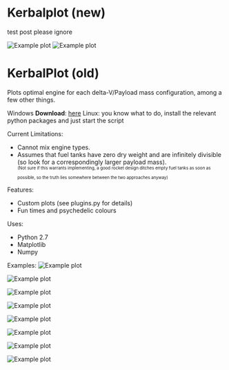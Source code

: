 Kerbalplot (new)
==========

test post please ignore

![Example plot](https://raw.github.com/mueslo/KerbalPlot/master/engines_pressure.png)
![Example plot](https://raw.github.com/mueslo/KerbalPlot/master/engines_pressure2.png)

KerbalPlot (old)
===

Plots optimal engine for each delta-V/Payload mass configuration, among a few other things.

Windows **Download**: [here](https://github.com/mueslo/KerbalPlot/releases/tag/0.01)
Linux: you know what to do, install the relevant python packages and just start the script

Current Limitations:
 - Cannot mix engine types.
 - Assumes that fuel tanks have zero dry weight and are infinitely divisible (so look for a correspondingly larger payload mass).  
  <sup><sup>(Not sure if this warrants implementing, a good rocket design ditches empty fuel tanks as soon as possible, so the truth lies somewhere between the two approaches anyway)</sup></sup>


Features:
 - Custom plots (see plugins.py for details)
 - Fun times and psychedelic colours
 
Uses:
 - Python 2.7
 - Matplotlib
 - Numpy

Examples:
![Example plot](https://raw.github.com/mueslo/KerbalPlot/master/twr1.48_e10_atm_opteng.png)

![Example plot](https://raw.github.com/mueslo/KerbalPlot/master/twr0.33_e10_vac_opteng.png)

![Example plot](https://raw.github.com/mueslo/KerbalPlot/master/twr1_einf_vac_opteng.png)

![Example plot](https://raw.github.com/mueslo/KerbalPlot/master/twr1_einf_vac_totmss.png)

![Example plot](https://raw.github.com/mueslo/KerbalPlot/master/twr1_einf_vac_%23eng.png)

![Example plot](https://raw.github.com/mueslo/KerbalPlot/master/twr1_einf_vac_fuel%25.png)

![Example plot](https://raw.github.com/mueslo/KerbalPlot/master/twr1_e1_vac_opteng.png)

![Example plot](https://raw.github.com/mueslo/KerbalPlot/master/twr0_vac_opteng.png)
